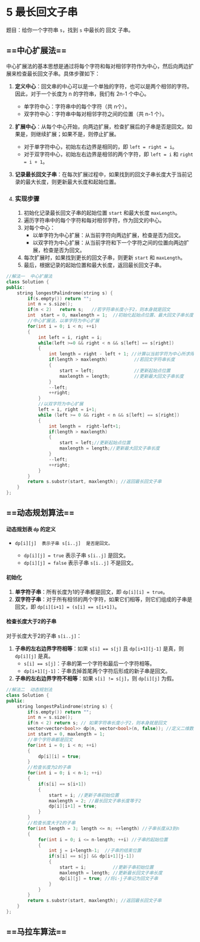 # 5  最长回文子串

题目：给你一个字符串 `s`，找到 `s` 中最长的 回文 子串。

## ==中心扩展法==

中心扩展法的基本思想是通过将每个字符和每对相邻字符作为中心，然后向两边扩展来检查最长回文子串。具体步骤如下：

1. **定义中心**：回文串的中心可以是一个单独的字符，也可以是两个相邻的字符。因此，对于一个长度为 n 的字符串，我们有 2n-1 个中心。

   - 单字符中心：字符串中的每个字符（共 n个）。
   - 双字符中心：字符串中每对相邻字符之间的位置（共 n-1 个）。

2. **扩展中心**：从每个中心开始，向两边扩展，检查扩展后的子串是否是回文。如果是，则继续扩展；如果不是，则停止扩展。

   - 对于单字符中心，初始左右边界是相同的，即 `left = right = i`。
   - 对于双字符中心，初始左右边界是相邻的两个字符，即 `left = i` 和 `right = i + 1`。

3. **记录最长回文子串**：在每次扩展过程中，如果找到的回文子串长度大于当前记录的最大长度，则更新最大长度和起始位置。

4. ### 实现步骤

   1. 初始化记录最长回文子串的起始位置 `start` 和最大长度 `maxLength`。
   2. 遍历字符串中的每个字符和每对相邻字符，作为回文的中心。
   3. 对每个中心：
      - 以单字符为中心扩展：从当前字符向两边扩展，检查是否为回文。
      - 以双字符为中心扩展：从当前字符和下一个字符之间的位置向两边扩展，检查是否为回文。
   4. 每次扩展时，如果找到更长的回文子串，则更新 `start` 和 `maxLength`。
   5. 最后，根据记录的起始位置和最大长度，返回最长回文子串。

```cpp
//解法一  中心扩展法
class Solution {
public:
    string longestPalindrome(string s) {
        if(s.empty()) return "";
        int n = s.size();   
        if(n < 2)   return s;   //若字符串长度小于2，则本身就是回文
        int  start = 0, maxlength = 1;  //初始化起始点位置、最大回文子串长度
        //中心扩展法，以单字符为中心扩展
        for(int i = 0; i < n; ++i)
        {
            int left = i, right = i;
            while(left >=0 && right < n && s[left] == s[right])
            {
                int length = right - left + 1; //计算以当前字符为中心所求得的回文串长度
                if(length > maxlength) 			//若回文字符串长度
                {
                    start = left;  				//更新起始点位置
                    maxlength = length; 		//更新最大回文子串长度
                }
                --left;   
                ++right;
            }
            //以双字符为中心扩展
            left = i, right = i+1;    
            while (left >= 0 && right < n && s[left] == s[right])
            {
                int length =  right-left+1;  
                if(length > maxlength)
                {
                    start = left;//更新起始点位置
                    maxlength = length;//更新最大回文子串长度
                }
                --left;
                ++right;
            }
        }
        return s.substr(start, maxlength); //返回最长回文子串
    }
};
```

## ==动态规划算法==

#### 动态规划表 `dp` 的定义

- ```
  dp[i][j]  表示子串 s[i..j]  是否是回文。
  ```

  - `dp[i][j] = true` 表示子串 `s[i..j]` 是回文。
  - `dp[i][j] = false` 表示子串 `s[i..j]` 不是回文。

#### 初始化

1. **单字符子串**：所有长度为1的子串都是回文，即 `dp[i][i] = true`。
2. **双字符子串**：对于所有相邻的两个字符，如果它们相等，则它们组成的子串是回文，即 `dp[i][i+1] = (s[i] == s[i+1])`。

#### 检查长度大于2的子串

对于长度大于2的子串 `s[i..j]`：

1. **子串的左右边界字符相等**：如果 `s[i] == s[j]` 且 `dp[i+1][j-1]` 是真，则 `dp[i][j]` 是真。
   - `s[i] == s[j]`：子串的第一个字符和最后一个字符相等。
   - `dp[i+1][j-1]`：子串去掉首尾两个字符后形成的新子串是回文。
2. **子串的左右边界字符不相等**：如果 `s[i] != s[j]`，则 `dp[i][j]` 为假。

```cpp
//解法二  动态规划法
class Solution {
public:
    string longestPalindrome(string s) {
        if(s.empty()) return "";
        int n = s.size();
        if(n < 2) return s; // 如果字符串长度小于2，则本身就是回文
        vector<vector<bool>> dp(n, vector<bool>(n, false)); //定义二维数组
        int start = 0, maxlength = 1;
        //单个字符串都是回文
        for(int i = 0; i < n; ++i)
        {
            dp[i][i] = true;
        }
        //检查长度为2的子串
        for(int i = 0; i < n-1; ++i) 
        {
            if(s[i] == s[i+1])  
            {
                start = i; //更新子串初始位置
                maxlength = 2; //最长回文子串长度等于2
                dp[i][i+1] = true; 
            }
        }
        //检查长度大于2的子串
        for(int length = 3; length <= n; ++length) //子串长度从3到n
        {
            for(int i = 0; i <= n-length; ++i) //子串的起始位置
            {
                int j = i+length-1;  //子串的结束位置
                if(s[i] == s[j] && dp[i+1][j-1])
                {
                    start = i;          //更新子串初始位置
                    maxlength = length; //更新最长回文子串长度
                    dp[i][j] = true; //将i-j子串记为回文子串
                }
            }
        }
        return s.substr(start, maxlength); //返回最长回文子串
    }
};
```

## ==马拉车算法==

```cpp
```









